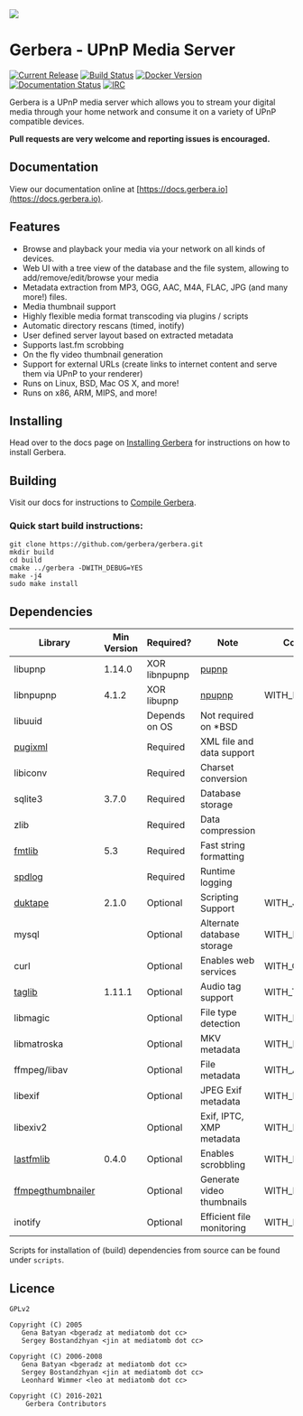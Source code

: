 <img src="https://github.com/gerbera/gerbera/blob/master/artwork/logo-horiz.png?raw=true" />

# Gerbera - UPnP Media Server

 [![Current Release](https://img.shields.io/github/release/gerbera/gerbera.svg?style=for-the-badge)](https://github.com/gerbera/gerbera/releases/latest) [![Build Status](https://img.shields.io/github/workflow/status/gerbera/gerbera/CI%20validation?style=for-the-badge)](https://github.com/gerbera/gerbera/actions?query=workflow%3A%22CI+validation%22+branch%3Amaster) [![Docker Version](https://img.shields.io/docker/v/gerbera/gerbera?color=teal&label=docker&logoColor=white&sort=semver&style=for-the-badge)](https://hub.docker.com/r/gerbera/gerbera/tags?name=v) [![Documentation Status](https://img.shields.io/readthedocs/gerbera?style=for-the-badge)](http://docs.gerbera.io/en/stable/?badge=stable) [![IRC](https://img.shields.io/badge/IRC-on%20freenode-orange.svg?style=for-the-badge)](https://webchat.freenode.net/?channels=#gerbera)

Gerbera is a UPnP media server which allows you to stream your digital media through your home network and consume it on a variety of UPnP compatible devices.

**Pull requests are very welcome and reporting issues is encouraged.**

## Documentation
View our documentation online at [https://docs.gerbera.io](https://docs.gerbera.io).

## Features
* Browse and playback your media via your network on all kinds of devices.
* Web UI with a tree view of the database and the file system, allowing to add/remove/edit/browse your media
* Metadata extraction from MP3, OGG, AAC, M4A, FLAC, JPG (and many more!) files.
* Media thumbnail support
* Highly flexible media format transcoding via plugins / scripts
* Automatic directory rescans (timed, inotify)
* User defined server layout based on extracted metadata
* Supports last.fm scrobbing
* On the fly video thumbnail generation
* Support for external URLs (create links to internet content and serve them via UPnP to your renderer)
* Runs on Linux, BSD, Mac OS X, and more!
* Runs on x86, ARM, MIPS, and more!

## Installing
Head over to the docs page on [Installing Gerbera](https://docs.gerbera.io/en/stable/install.html) for instructions on
how to install Gerbera.

## Building
Visit our docs for instructions to [Compile Gerbera](https://docs.gerbera.io/en/stable/compile.html).

### Quick start build instructions:
```
git clone https://github.com/gerbera/gerbera.git
mkdir build
cd build
cmake ../gerbera -DWITH_DEBUG=YES
make -j4
sudo make install
```

## Dependencies

| Library       | Min Version   | Required?     | Note                       | Compile-time option    | Default  | Script             |
|---------------|---------------|---------------|----------------------------|------------------------|----------|--------------------|
| libupnp       | 1.14.0        | XOR libnpupnp | [pupnp]                    |                        |          | install-pupnp.sh   |
| libnpupnp     | 4.1.2         | XOR libupnp   | [npupnp]                   | WITH_NPUPNP            | Disabled |                    |
| libuuid       |               | Depends on OS | Not required on \*BSD      |                        |          |                    |
| [pugixml]     |               | Required      | XML file and data support  |                        |          | install-pugixml.sh |
| libiconv      |               | Required      | Charset conversion         |                        |          |                    |
| sqlite3       | 3.7.0         | Required      | Database storage           |                        |          |                    |
| zlib          |               | Required      | Data compression           |                        |          |                    |
| [fmtlib]      | 5.3           | Required      | Fast string formatting     |                        |          | install-fmt.sh     |
| [spdlog]      |               | Required      | Runtime logging            |                        |          | install-spdlog.sh  |
| [duktape]     | 2.1.0         | Optional      | Scripting Support          | WITH_JS                | Enabled  | install-duktape.sh |
| mysql         |               | Optional      | Alternate database storage | WITH_MYSQL             | Disabled |                    |
| curl          |               | Optional      | Enables web services       | WITH_CURL              | Enabled  |                    |
| [taglib]      | 1.11.1        | Optional      | Audio tag support          | WITH_TAGLIB            | Enabled  | install-taglib.sh  |
| libmagic      |               | Optional      | File type detection        | WITH_MAGIC             | Enabled  |                    |
| libmatroska   |               | Optional      | MKV metadata               | WITH_MATROSKA          | Enabled  |                    |
| ffmpeg/libav  |               | Optional      | File metadata              | WITH_AVCODEC           | Disabled |                    |
| libexif       |               | Optional      | JPEG Exif metadata         | WITH_EXIF              | Enabled  |                    |
| libexiv2      |               | Optional      | Exif, IPTC, XMP metadata   | WITH_EXIV2             | Disabled |                    |
| [lastfmlib]   | 0.4.0         | Optional      | Enables scrobbling         | WITH_LASTFM            | Disabled | install-lastfm.sh  |
| [ffmpegthumbnailer] |         | Optional      | Generate video thumbnails  | WITH_FFMPEGTHUMBNAILER | Disabled |                    |
| inotify       |               | Optional      | Efficient file monitoring  | WITH_INOTIFY           | Enabled  |                    |

Scripts for installation of (build) dependencies from source can be found under `scripts`.

## Licence

    GPLv2

    Copyright (C) 2005
       Gena Batyan <bgeradz at mediatomb dot cc>
       Sergey Bostandzhyan <jin at mediatomb dot cc>

    Copyright (C) 2006-2008
       Gena Batyan <bgeradz at mediatomb dot cc>
       Sergey Bostandzhyan <jin at mediatomb dot cc>
       Leonhard Wimmer <leo at mediatomb dot cc>

    Copyright (C) 2016-2021
        Gerbera Contributors

[Docker Hub]: https://hub.docker.com/r/gerbera/gerbera
[duktape]: http://duktape.org
[ffmpegthumbnailer]: https://github.com/dirkvdb/ffmpegthumbnailer
[fmtlib]: https://github.com/fmtlib/fmt
[lastfmlib]: https://github.com/dirkvdb/lastfmlib
[npupnp]: https://www.lesbonscomptes.com/upmpdcli/npupnp-doc/libnpupnp.html
[pugixml]: https://github.com/zeux/pugixml
[pupnp]: https://github.com/pupnp/pupnp
[spdlog]: https://github.com/gabime/spdlog
[taglib]: http://taglib.org/
